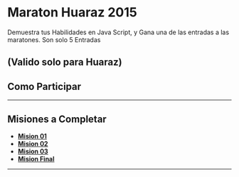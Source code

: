 # Maraton Huaraz 2015

Demuestra tus Habilidades en Java Script, y Gana una de las entradas a las maratones.
Son solo 5 Entradas

**(Valido solo para Huaraz)**
----

## Como Participar



----

## Misiones a Completar

* **[Mision 01](MISSION01.md)**
* **[Mision 02](MISSION02.md)**
* **[Mision 03](MISSION03.md)**
* **[Mision Final](FINALMISSION.md)**

----
